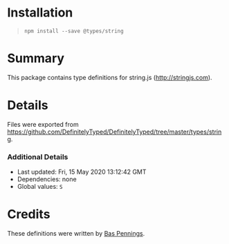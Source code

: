 # Installation
> `npm install --save @types/string`

# Summary
This package contains type definitions for string.js (http://stringjs.com).

# Details
Files were exported from https://github.com/DefinitelyTyped/DefinitelyTyped/tree/master/types/string.

### Additional Details
 * Last updated: Fri, 15 May 2020 13:12:42 GMT
 * Dependencies: none
 * Global values: `S`

# Credits
These definitions were written by [Bas Pennings](https://github.com/basp).
